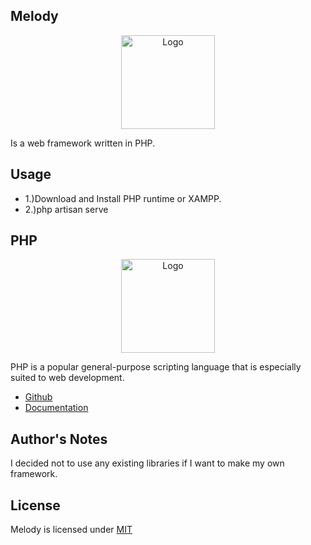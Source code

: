## Melody

<p align="center"><img src="https://i.imgur.com/rgwJljb.png" width="150px" height="auto" alt="Logo"></a></p>

Is a web framework written in PHP.

## Usage

* 1.)Download and Install PHP runtime or XAMPP.
* 2.)php artisan serve

## PHP

<p align="center"><img src="https://i.imgur.com/zyHWMJU.png" width="150px" height="auto" alt="Logo"></a></p>

<p>PHP is a popular general-purpose scripting language that is especially suited to web development.</p>

* [Github](https://github.com/php)
* [Documentation](https://www.php.net/docs.php)

## Author's Notes

I decided not to use any existing libraries if I want to make my own framework.

## License

Melody is licensed under [MIT](https://choosealicense.com/licenses/mit/)
